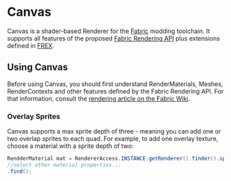 # Canvas
Canvas is a shader-based Renderer for the [Fabric](https://fabricmc.net) modding toolchain.  It supports all features of the proposed [Fabric Rendering API](https://github.com/FabricMC/fabric/pull/65) plus extensions defined in [FREX](https://github.com/grondag/frex).

## Using Canvas
Before using Canvas, you should first understand RenderMaterials, Meshes, RenderContexts and other features defined by the Fabric Rendering API.  For that information, consult the [rendering article on the Fabric Wiki](https://fabricmc.net/wiki/rendering).

### Overlay Sprites
Canvas supports a max sprite depth of three - meaning you can add one or two overlap sprites to each quad.  For example, to add one overlay texture, choose a material with a sprite depth of two:

```java
RendderMaterial mat = RendererAccess.INSTANCE.getRenderer().finder().spriteDepth(2)
//select other material properties...
.find();
```
